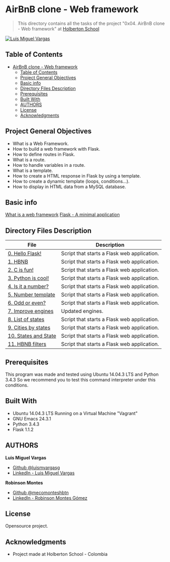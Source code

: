 # AirBnB clone - Web framework

> This directory contains all the tasks of the project "0x04. AirBnB clone - Web framework" at [Holberton School](https://www.holbertonschool.com "Holberton School.")

[![Luis Miguel Vargas](https://img.shields.io/twitter/url?style=social&url=https%3A%2F%2Ftwitter.com%2Fluismvargasg1)](https://twitter.com/luismvargasg1)

## Table of Contents

- [AirBnB clone - Web framework](#airbnb-clone---web-framework)
  - [Table of Contents](#table-of-contents)
  - [Project General Objectives](#project-general-objectives)
  - [Basic info](#basic-info)
  - [Directory Files Description](#directory-files-description)
  - [Prerequisites](#prerequisites)
  - [Built With](#built-with)
  - [AUTHORS](#authors)
  - [License](#license)
  - [Acknowledgments](#acknowledgments)

## Project General Objectives

* What is a Web Framework.
* How to build a web framework with Flask.
* How to define routes in Flask.
* What is a route.
* How to handle variables in a route.
* What is a template.
* How to create a HTML response in Flask by using a template.
* How to create a dynamic template (loops, conditions…).
* How to display in HTML data from a MySQL database.

## Basic info

[What is a web framework](https://jeffknupp.com/blog/2014/03/03/what-is-a-web-framework/)
[Flask - A minimal application](https://flask.palletsprojects.com/en/1.0.x/quickstart/#a-minimal-application)

## Directory Files Description

| **File** | **Description** |
|----------|-----------------|
| [0. Hello Flask!](./0-hello_route.py) | Script that starts a Flask web application. |
| [1. HBNB](./1-hbnb_route.py) | Script that starts a Flask web application. |
| [2. C is fun!](./2-c_route.py) | Script that starts a Flask web application. |
| [3. Python is cool!](./3-python_route.py) | Script that starts a Flask web application. |
| [4. Is it a number?](./4-number_route.py) | Script that starts a Flask web application. |
| [5. Number template](./5-number_template.py) | Script that starts a Flask web application. |
| [6. Odd or even?](./6-number_odd_or_even.py) | Script that starts a Flask web application. |
| [7. Improve engines](./models/engine/) | Updated engines. |
| [8. List of states](./7-states_list.py) | Script that starts a Flask web application. |
| [9. Cities by states](./8-cities_by_states.py) | Script that starts a Flask web application. |
| [10. States and State](./9-states.py) | Script that starts a Flask web application. |
| [11. HBNB filters](./10-hbnb_filters.py) | Script that starts a Flask web application. |

## Prerequisites

This program was made and tested using Ubuntu 14.04.3 LTS and Python 3.4.3 So we recommend you to test this command interpreter under this conditions.

## Built With

* Ubuntu 14.04.3 LTS Running on a Virtual Machine "Vagrant"
* GNU Emacs 24.3.1
* Python 3.4.3
* Flask 1.1.2

## AUTHORS

**Luis Miguel Vargas**

* [Github @luismvargasg](https://github.com/luismvargasg)
* [LinkedIn - Luis Miguel Vargas](https://www.linkedin.com/in/luismvargasg/)

**Robinson Montes**

* [Github @mecomonteshbtn](https://github.com/mecomonteshbtn)
* [LinkedIn - Robinson Montes Gómez](https://www.linkedin.com/in/robinson-montes-g%C3%B3mez/)

## License

Opensource project.

## Acknowledgments

* Project made at Holberton School - Colombia